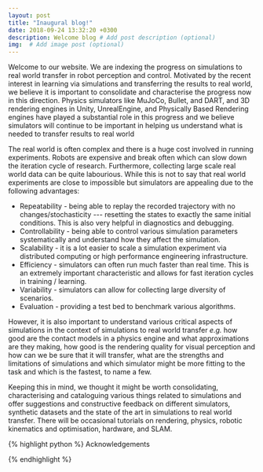 ```yaml
---
layout: post
title: "Inaugural blog!"
date: 2018-09-24 13:32:20 +0300
description: Welcome blog # Add post description (optional)
img:  # Add image post (optional)
---
```


Welcome to our website. We are indexing the progress on simulations to real world transfer in robot perception and control. Motivated by the recent interest in learning via simulations and transferring the results to real world, we believe it is important to consolidate and characterise the progress now in this direction. Physics simulators like MuJoCo, Bullet, and DART, and 3D rendering engines in Unity, UnrealEngine, and Physically Based Rendering engines have played a substantial role in this progress and we believe simulators will continue to be important in helping us understand what is needed to transfer results to real world

The real world is often complex and there is a huge cost involved in running experiments. Robots are expensive and break often which can slow down the iteration cycle of research. Furthermore, collecting large scale real world data can be quite labourious. While this is not to say that real world experiments are close to impossible but simulators are appealing due to the following advantages\: 

* Repeatability - being able to replay the recorded trajectory with no changes/stochasticity --- resetting the states to exactly the same initial conditions. This is also very helpful in diagnostics and debugging.
* Controllability - being able to control various simulation parameters systematically and understand how they affect the simulation. 
* Scalability - it is a lot easier to scale a simulation experiment via distributed computing or high performance engineering infrastructure.
* Efficiency - simulators can often run much faster than real time. This is an extremely important characteristic and allows for fast iteration cycles in training / learning.
* Variability - simulators can allow for collecting large diversity of scenarios.
* Evaluation - providing a test bed to benchmark various algorithms.


However, it is also important to understand various critical aspects of simulations in the context of simulations to real world transfer *e.g.* how good are the contact models in a physics engine and what approximations are they making, how good is the rendering quality for visual perception and how can we be sure that it will transfer, what are the strengths and limitations of simulations and which simulator might be more fitting to the task and which is the fastest, to name a few.

Keeping this in mind, we thought it might be worth consolidating, characterising and cataloguing various things related to simulations and offer suggestions and constructive feedback on different simulators, synthetic datasets and the state of the art in simulations to real world transfer. There will be occasional tutorials on rendering, physics, robotic kinematics and optimisation, hardware, and SLAM.



{% highlight python %}
Acknowledgements

{% endhighlight %}

